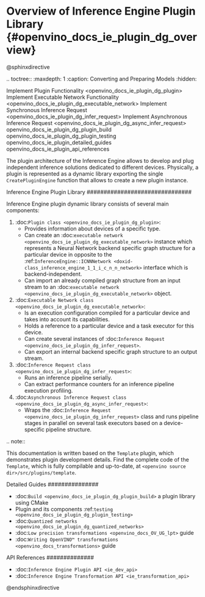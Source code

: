 # Overview of Inference Engine Plugin Library {#openvino_docs_ie_plugin_dg_overview}

@sphinxdirective

.. toctree::
   :maxdepth: 1
   :caption: Converting and Preparing Models
   :hidden:

   Implement Plugin Functionality <openvino_docs_ie_plugin_dg_plugin>
   Implement Executable Network Functionality <openvino_docs_ie_plugin_dg_executable_network>
   Implement Synchronous Inference Request <openvino_docs_ie_plugin_dg_infer_request>
   Implement Asynchronous Inference Request <openvino_docs_ie_plugin_dg_async_infer_request>
   openvino_docs_ie_plugin_dg_plugin_build
   openvino_docs_ie_plugin_dg_plugin_testing
   openvino_docs_ie_plugin_detailed_guides
   openvino_docs_ie_plugin_api_references


The plugin architecture of the Inference Engine allows to develop and plug independent inference 
solutions dedicated to different devices. Physically, a plugin is represented as a dynamic library 
exporting the single ``CreatePluginEngine`` function that allows to create a new plugin instance.

Inference Engine Plugin Library
###############################

Inference Engine plugin dynamic library consists of several main components:

1. :doc:`Plugin class <openvino_docs_ie_plugin_dg_plugin>`:
	- Provides information about devices of a specific type.
	- Can create an :doc:`executable network <openvino_docs_ie_plugin_dg_executable_network>` instance which represents a Neural 
	Network backend specific graph structure for a particular device in opposite to the :ref:`InferenceEngine::ICNNNetwork <doxid-class_inference_engine_1_1_i_c_n_n_network>` 
	interface which is backend-independent.
	- Can import an already compiled graph structure from an input stream to an 
	:doc:`executable network <openvino_docs_ie_plugin_dg_executable_network>` object.
2. :doc:`Executable Network class <openvino_docs_ie_plugin_dg_executable_network>`:
	- Is an execution configuration compiled for a particular device and takes into account its capabilities.
	- Holds a reference to a particular device and a task executor for this device.
	- Can create several instances of :doc:`Inference Request <openvino_docs_ie_plugin_dg_infer_request>`.
	- Can export an internal backend specific graph structure to an output stream.
3. :doc:`Inference Request class <openvino_docs_ie_plugin_dg_infer_request>`:
    - Runs an inference pipeline serially.
    - Can extract performance counters for an inference pipeline execution profiling.
4. :doc:`Asynchronous Inference Request class <openvino_docs_ie_plugin_dg_async_infer_request>`:
    - Wraps the :doc:`Inference Request <openvino_docs_ie_plugin_dg_infer_request>` class and runs pipeline stages in parallel 
	on several task executors based on a device-specific pipeline structure.

.. note::  
    
   This documentation is written based on the ``Template`` plugin, which demonstrates plugin development details. Find the complete code of the ``Template``, which is fully compilable and up-to-date, at ``<openvino source dir>/src/plugins/template``.


Detailed Guides
###############

* :doc:`Build <openvino_docs_ie_plugin_dg_plugin_build>` a plugin library using CMake
* Plugin and its components :ref:`testing <openvino_docs_ie_plugin_dg_plugin_testing>`
* :doc:`Quantized networks <openvino_docs_ie_plugin_dg_quantized_networks>`
* :doc:`Low precision transformations <openvino_docs_OV_UG_lpt>` guide
* :doc:`Writing OpenVINO™ transformations <openvino_docs_transformations>` guide

API References
##############

* :doc:`Inference Engine Plugin API <ie_dev_api>`
* :doc:`Inference Engine Transformation API <ie_transformation_api>`

@endsphinxdirective
